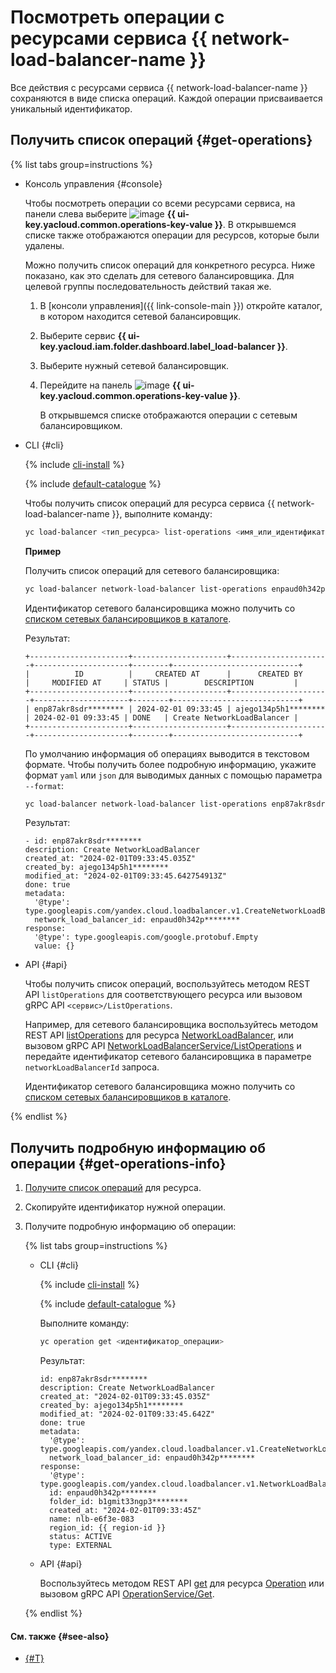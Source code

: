 # Посмотреть операции с ресурсами сервиса {{ network-load-balancer-name }}

Все действия с ресурсами сервиса {{ network-load-balancer-name }} сохраняются в виде списка операций. Каждой операции присваивается уникальный идентификатор.

## Получить список операций {#get-operations}

{% list tabs group=instructions %}

- Консоль управления {#console}

  Чтобы посмотреть операции со всеми ресурсами сервиса, на панели слева выберите ![image](../../_assets/operations.svg) **{{ ui-key.yacloud.common.operations-key-value }}**. В открывшемся списке также отображаются операции для ресурсов, которые были удалены.

  Можно получить список операций для конкретного ресурса. Ниже показано, как это сделать для сетевого балансировщика. Для целевой группы последовательность действий такая же.

  1. В [консоли управления]({{ link-console-main }}) откройте каталог, в котором находится сетевой балансировщик.
  1. Выберите сервис **{{ ui-key.yacloud.iam.folder.dashboard.label_load-balancer }}**.
  1. Выберите нужный сетевой балансировщик.
  1. Перейдите на панель ![image](../../_assets/operations.svg) **{{ ui-key.yacloud.common.operations-key-value }}**.

      В открывшемся списке отображаются операции с сетевым балансировщиком.

- CLI {#cli}

  {% include [cli-install](../../_includes/cli-install.md) %}

  {% include [default-catalogue](../../_includes/default-catalogue.md) %}

  Чтобы получить список операций для ресурса сервиса {{ network-load-balancer-name }}, выполните команду:

  ```bash
  yc load-balancer <тип_ресурса> list-operations <имя_или_идентификатор_ресурса>
  ```

  **Пример**

  Получить список операций для сетевого балансировщика:

  ```bash
  yc load-balancer network-load-balancer list-operations enpaud0h342p********
  ```

  Идентификатор сетевого балансировщика можно получить со [списком сетевых балансировщиков в каталоге](load-balancer-list.md#list).

  Результат:

  ```text
  +----------------------+---------------------+----------------------+---------------------+--------+----------------------------+
  |          ID          |     CREATED AT      |      CREATED BY      |     MODIFIED AT     | STATUS |        DESCRIPTION         |
  +----------------------+---------------------+----------------------+---------------------+--------+----------------------------+
  | enp87akr8sdr******** | 2024-02-01 09:33:45 | ajego134p5h1******** | 2024-02-01 09:33:45 | DONE   | Create NetworkLoadBalancer |
  +----------------------+---------------------+----------------------+---------------------+--------+----------------------------+
  ```

  По умолчанию информация об операциях выводится в текстовом формате. Чтобы получить более подробную информацию, укажите формат `yaml` или `json` для выводимых данных с помощью параметра `--format`:

  ```bash
  yc load-balancer network-load-balancer list-operations enp87akr8sdr******** --format yaml
  ```

  Результат:

  ```text
  - id: enp87akr8sdr********
  description: Create NetworkLoadBalancer
  created_at: "2024-02-01T09:33:45.035Z"
  created_by: ajego134p5h1********
  modified_at: "2024-02-01T09:33:45.642754913Z"
  done: true
  metadata:
    '@type': type.googleapis.com/yandex.cloud.loadbalancer.v1.CreateNetworkLoadBalancerMetadata
    network_load_balancer_id: enpaud0h342p********
  response:
    '@type': type.googleapis.com/google.protobuf.Empty
    value: {}
  ```

- API {#api}

  Чтобы получить список операций, воспользуйтесь методом REST API `listOperations` для соответствующего ресурса или вызовом gRPC API `<сервис>/ListOperations`.

  Например, для сетевого балансировщика воспользуйтесь методом REST API [listOperations](../api-ref/NetworkLoadBalancer/listOperations.md) для ресурса [NetworkLoadBalancer](../api-ref/NetworkLoadBalancer/index.md), или вызовом gRPC API [NetworkLoadBalancerService/ListOperations](../api-ref/grpc/NetworkLoadBalancer/listOperations.md) и передайте идентификатор сетевого балансировщика в параметре `networkLoadBalancerId` запроса.

  Идентификатор сетевого балансировщика можно получить со [списком сетевых балансировщиков в каталоге](load-balancer-list.md#list).

{% endlist %}

## Получить подробную информацию об операции {#get-operations-info}

1. [Получите список операций](#get-operations) для ресурса.
1. Скопируйте идентификатор нужной операции.
1. Получите подробную информацию об операции:

    {% list tabs group=instructions %}

    - CLI {#cli}

      {% include [cli-install](../../_includes/cli-install.md) %}

      {% include [default-catalogue](../../_includes/default-catalogue.md) %}

      Выполните команду:

      ```bash
      yc operation get <идентификатор_операции>
      ```

      Результат:

      ```text
      id: enp87akr8sdr********
      description: Create NetworkLoadBalancer
      created_at: "2024-02-01T09:33:45.035Z"
      created_by: ajego134p5h1********
      modified_at: "2024-02-01T09:33:45.642Z"
      done: true
      metadata:
        '@type': type.googleapis.com/yandex.cloud.loadbalancer.v1.CreateNetworkLoadBalancerMetadata
        network_load_balancer_id: enpaud0h342p********
      response:
        '@type': type.googleapis.com/yandex.cloud.loadbalancer.v1.NetworkLoadBalancer
        id: enpaud0h342p********
        folder_id: b1gmit33ngp3********
        created_at: "2024-02-01T09:33:45Z"
        name: nlb-e6f3e-083
        region_id: {{ region-id }}
        status: ACTIVE
        type: EXTERNAL
      ```

    - API {#api}

      Воспользуйтесь методом REST API [get](../api-ref/Operation/get.md) для ресурса [Operation](../api-ref/Operation/index.md) или вызовом gRPC API [OperationService/Get](../api-ref/grpc/Operation/get.md).

    {% endlist %}

#### См. также {#see-also}

* [{#T}](../../api-design-guide/concepts/about-async.md)
